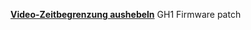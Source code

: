 [**Video-Zeitbegrenzung aushebeln**](http://www.pcwelt.de/tipps/Panasonic-DMC-GH1-Video-Zeitbegrenzung-aushebeln-3468973.html)
GH1 Firmware patch